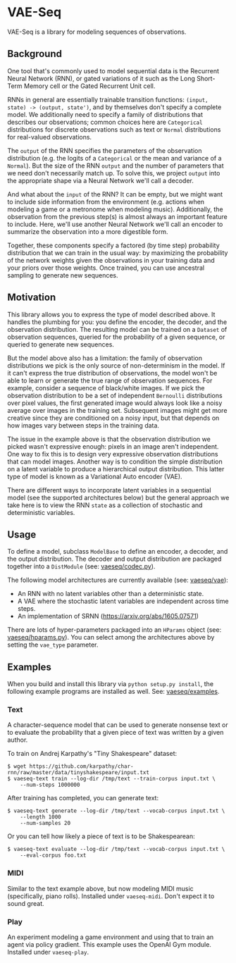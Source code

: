 # VAE-Seq

VAE-Seq is a library for modeling sequences of observations.

## Background

One tool that's commonly used to model sequential data is the
Recurrent Neural Network (RNN), or gated variations of it such as the
Long Short-Term Memory cell or the Gated Recurrent Unit cell.

RNNs in general are essentially trainable transition functions:
`(input, state) -> (output, state')`, and by themselves don't specify
a complete model. We additionally need to specify a family of
distributions that describes our observations; common choices here are
`Categorical` distributions for discrete observations such as text or
`Normal` distributions for real-valued observations.

The `output` of the RNN specifies the parameters of the observation
distribution (e.g. the logits of a `Categorical` or the mean and
variance of a `Normal`). But the size of the RNN `output` and the
number of parameters that we need don't necessarily match up. To solve
this, we project `output` into the appropriate shape via a Neural
Network we'll call a decoder.

And what about the `input` of the RNN? It can be empty, but we might
want to include side information from the environment (e.g. actions
when modeling a game or a metronome when modeling
music). Additionally, the observation from the previous step(s) is
almost always an important feature to include. Here, we'll use another
Neural Network we'll call an encoder to summarize the observation
into a more digestible form.

Together, these components specify a factored (by time step)
probability distribution that we can train in the usual way: by
maximizing the probability of the network weights given the
observations in your training data and your priors over those
weights. Once trained, you can use ancestral sampling to generate new
sequences.

## Motivation

This library allows you to express the type of model described
above. It handles the plumbing for you: you define the encoder, the
decoder, and the observation distribution. The resulting model can
be trained on a `Dataset` of observation sequences, queried for the
probability of a given sequence, or queried to generate new sequences.

But the model above also has a limitation: the family of observation
distributions we pick is the only source of non-determinism in the
model. If it can't express the true distribution of observations, the
model won't be able to learn or generate the true range of observation
sequences. For example, consider a sequence of black/white images. If
we pick the observation distribution to be a set of independent
`Bernoulli` distributions over pixel values, the first generated image
would always look like a noisy average over images in the training
set. Subsequent images might get more creative since they are
conditioned on a noisy input, but that depends on how images vary
between steps in the training data.

The issue in the example above is that the observation distribution we
picked wasn't expressive enough: pixels in an image aren't
independent. One way to fix this is to design very expressive
observation distributions that can model images. Another way is to
condition the simple distribution on a latent variable to produce a
hierarchical output distribution. This latter type of model is known
as a Variational Auto encoder (VAE).

There are different ways to incorporate latent variables in a
sequential model (see the supported architectures below) but the
general approach we take here is to view the RNN `state` as a
collection of stochastic and deterministic variables.

## Usage

To define a model, subclass `ModelBase` to define an encoder, a
decoder, and the output distribution. The decoder and output
distribution are packaged together into a `DistModule` (see:
[vaeseq/codec.py](vaeseq/codec.py)).

The following model architectures are currently available (see:
[vaeseq/vae](vaeseq/vae)):

  * An RNN with no latent variables other than a deterministic state.
  * A VAE where the stochastic latent variables are independent across
    time steps.
  * An implementation of SRNN (https://arxiv.org/abs/1605.07571)

There are lots of hyper-parameters packaged into an `HParams` object
(see: [vaeseq/hparams.py](vaeseq/hparams.py)). You can select among
the architectures above by setting the `vae_type` parameter.

## Examples

When you build and install this library via `python setup.py install`,
the following example programs are installed as well. See:
[vaeseq/examples](vaeseq/examples).

### Text

A character-sequence model that can be used to generate nonsense text
or to evaluate the probability that a given piece of text was written
by a given author.

To train on Andrej Karpathy's "Tiny Shakespeare" dataset:
```shell
$ wget https://github.com/karpathy/char-rnn/raw/master/data/tinyshakespeare/input.txt
$ vaeseq-text train --log-dir /tmp/text --train-corpus input.txt \
    --num-steps 1000000
```

After training has completed, you can generate text:
```shell
$ vaeseq-text generate --log-dir /tmp/text --vocab-corpus input.txt \
    --length 1000
    --num-samples 20
```

Or you can tell how likely a piece of text is to be Shakespearean:
```shell
$ vaeseq-text evaluate --log-dir /tmp/text --vocab-corpus input.txt \
    --eval-corpus foo.txt
```

### MIDI

Similar to the text example above, but now modeling MIDI music
(specifically, piano rolls). Installed under `vaeseq-midi`. Don't
expect it to sound great.

### Play

An experiment modeling a game environment and using that to train an
agent via policy gradient. This example uses the OpenAI Gym
module. Installed under `vaeseq-play`.
